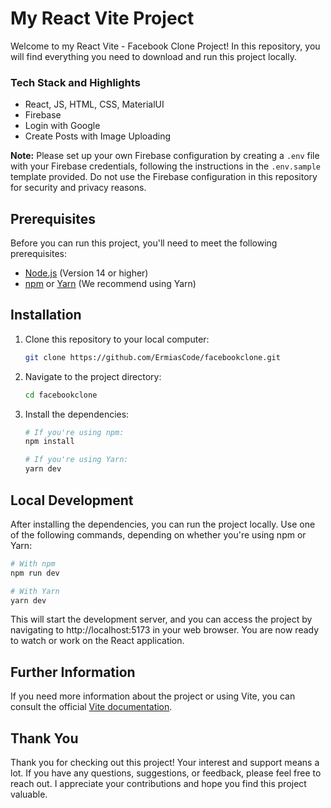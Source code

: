 # My React Vite Project

Welcome to my React Vite - Facebook Clone Project!
In this repository, you will find everything you need to download and run this project locally.

### Tech Stack and Highlights

- React, JS, HTML, CSS, MaterialUI
- Firebase
- Login with Google
- Create Posts with Image Uploading

**Note:** Please set up your own Firebase configuration by creating a `.env` file with your Firebase credentials, following the instructions in the `.env.sample` template provided.
Do not use the Firebase configuration in this repository for security and privacy reasons.

## Prerequisites

Before you can run this project, you'll need to meet the following prerequisites:

- [Node.js](https://nodejs.org/) (Version 14 or higher)
- [npm](https://www.npmjs.com/) or [Yarn](https://yarnpkg.com/) (We recommend using Yarn)

## Installation

1. Clone this repository to your local computer:

   ```bash
   git clone https://github.com/ErmiasCode/facebookclone.git

   ```

2. Navigate to the project directory:

   ```bash
   cd facebookclone

   ```

3. Install the dependencies:

   ```bash
   # If you're using npm:
   npm install

   # If you're using Yarn:
   yarn dev
   ```

## Local Development

After installing the dependencies, you can run the project locally. Use one of the following commands, depending on whether you're using npm or Yarn:

```bash
# With npm
npm run dev

# With Yarn
yarn dev
```

This will start the development server, and you can access the project by navigating to http://localhost:5173 in your web browser. You are now ready to watch or work on the React application.

## Further Information

If you need more information about the project or using Vite, you can consult the official [Vite documentation](https://vitejs.dev/).

## Thank You

Thank you for checking out this project! Your interest and support means a lot. If you have any questions, suggestions, or feedback, please feel free to reach out. I appreciate your contributions and hope you find this project valuable.
